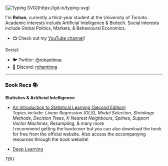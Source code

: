 [![Typing SVG](https://readme-typing-svg.demolab.com?font=Cinzel&duration=2000&pause=5000&color=2548FF&width=435&lines=Hi%2C+I'm+Rohan+%3AD;Welcome+to+my+Github+Page!)](https://git.io/typing-svg)

I'm **Rohan**, currently a third-year student at the University of Toronto. Academic interests include Artificial Intelligence & Biotech. Social interests include Global Politics, Markets, & Behavioural Economics. 

- 📺 Check out my [YouTube channel](https://youtube.com/@rohan_tinna)!

Social:
- 🐦 Twitter: [@rohantinna](https://twitter.com/rohantinna)
- 💬 Discord: [rohantinna](https://rohantinna.com/discord)

---

### Book Recs 📚

**Statistics & Artificial Intelligence**
- [An Introduction to Statistical Learning (Second Edition)](https://www.statlearning.com) <br/>
  Topics include: _Linear Regression (OLS)_, _Model Selection_, _Shrinkage Methods_, _Decision Trees_, _K-Nearest Neighbours_, _Splines_, _Support Vector Machines_, _Resampling_, & many more <br/>
  I recommend getting the hardcover but you can also download the book for free from the official website. Also access the accompanying resources through the book website!
  
 - [Deep Learning](https://www.deeplearningbook.org) <br/>


_TBU_
